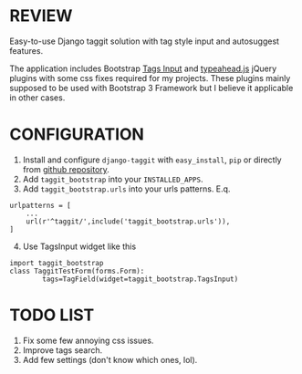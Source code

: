 REVIEW
=======================
Easy-to-use Django taggit solution with tag style input and autosuggest features.

The application includes Bootstrap [Tags Input](http://timschlechter.github.io/bootstrap-tagsinput/examples/) and [typeahead.js](http://twitter.github.io/typeahead.js/) jQuery plugins with some css fixes required for my projects. These plugins mainly supposed to be used with Bootstrap 3 Framework but I believe it applicable in other cases.


CONFIGURATION
=======================
1. Install and configure `django-taggit` with `easy_install`, `pip` or directly from [github repository](https://github.com/alex/django-taggit).
2. Add `taggit_bootstrap` into your `INSTALLED_APPS`.
3. Add `taggit_bootstrap.urls` into your urls patterns. E.q.
```
urlpatterns = [
    ...  
    url(r'^taggit/',include('taggit_bootstrap.urls')),
]
```
4. Use TagsInput widget like this
```
import taggit_bootstrap
class TaggitTestForm(forms.Form):
        tags=TagField(widget=taggit_bootstrap.TagsInput)
```


TODO LIST
=======================
1. Fix some few annoying css issues.
2. Improve tags search.
3. Add few settings (don't know which ones, lol).
